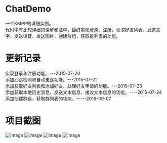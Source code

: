 # ChatDemo
一个XMPP的详细实例。<br>
代码中有比较详细的讲解和注释，最终实现登录、注册，获取好友列表、发送文字、发送语音、发送图片，创建群组，获取群列表的功能。<br>


# 更新记录
实现登录和注册功能。---2015-07-20 <br>
添加心跳检测和自动重连功能。---2015-07-22<br>
添加获取好友列表和添加好友、处理好友申请的功能。---2015-07-23<br>
添加获取本地历史消息、发送文本信息、接收文本信息的功能。----2015-07-24<br>
添加创建群组，获取群列表的功能。-----2016-09-07 <br>

# 项目截图
![image](https://github.com/Joker-King/ChatDemo/blob/master/ChatDemo/Resources/Images/screenShot/Shot1.png)
![image](https://github.com/Joker-King/ChatDemo/blob/master/ChatDemo/Resources/Images/screenShot/Shot2.png)
![image](https://github.com/Joker-King/ChatDemo/blob/master/ChatDemo/Resources/Images/screenShot/Shot3.png)
![image](https://github.com/Joker-King/ChatDemo/blob/master/ChatDemo/Resources/Images/screenShot/Shot4.png)


